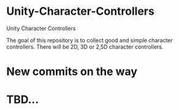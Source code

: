 # Unity-Character-Controllers
Unity Character Controllers

The goal of this repository is to collect good and simple character controllers. 
There will be 2D, 3D or 2,5D character controllers.


# New commits on the way

# TBD...
